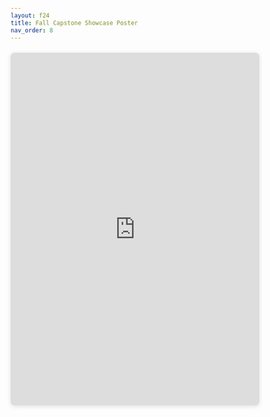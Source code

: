 ```yaml
---
layout: f24
title: Fall Capstone Showcase Poster
nav_order: 8
---
```



<div style="position: relative; width: 100%; height: 0; padding-top: 141.4286%;
 padding-bottom: 0; box-shadow: 0 2px 8px 0 rgba(63,69,81,0.16); margin-top: 1.6em; margin-bottom: 0.9em; overflow: hidden;
 border-radius: 8px; will-change: transform;">
  <iframe loading="lazy" style="position: absolute; width: 100%; height: 100%; top: 0; left: 0; border: none; padding: 0;margin: 0;"
    src="https://www.canva.com/design/DAGV0_hRnY4/vP50NGYpgNyJja_F-BWGfQ/view?embed" allowfullscreen="allowfullscreen" allow="fullscreen">
  </iframe>
</div>